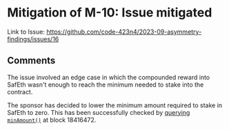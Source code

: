 # Mitigation of M-10: Issue mitigated

Link to Issue: https://github.com/code-423n4/2023-09-asymmetry-findings/issues/16

## Comments

The issue involved an edge case in which the compounded reward into SafEth wasn't enough to reach the minimum needed to stake into the contract.

The sponsor has decided to lower the minimum amount required to stake in SafEth to zero. This has been successfully checked by [querying `minAmount()`](https://etherscan.io/token/0x6732efaf6f39926346bef8b821a04b6361c4f3e5#readProxyContract#F15) at block 18416472.
